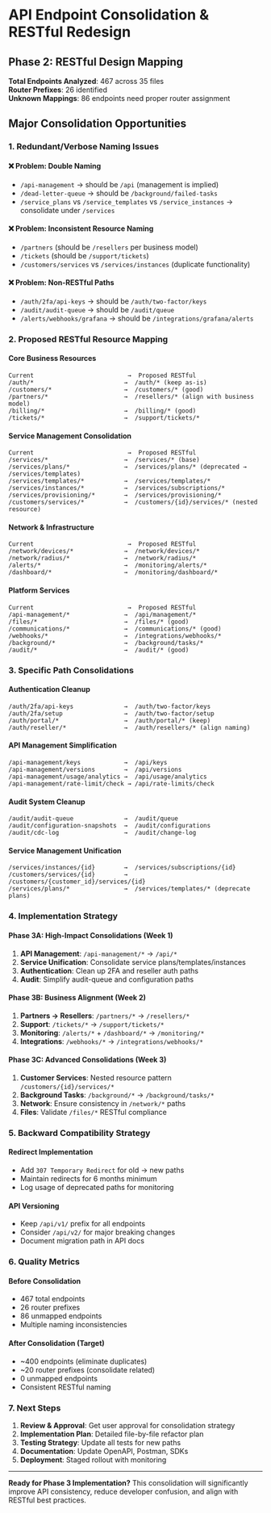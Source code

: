 # API Endpoint Consolidation & RESTful Redesign

## Phase 2: RESTful Design Mapping

**Total Endpoints Analyzed**: 467 across 35 files  
**Router Prefixes**: 26 identified  
**Unknown Mappings**: 86 endpoints need proper router assignment

## Major Consolidation Opportunities

### 1. **Redundant/Verbose Naming Issues**

#### ❌ **Problem: Double Naming**
- `/api-management` → should be `/api` (management is implied)
- `/dead-letter-queue` → should be `/background/failed-tasks` 
- `/service_plans` vs `/service_templates` vs `/service_instances` → consolidate under `/services`

#### ❌ **Problem: Inconsistent Resource Naming**
- `/partners` (should be `/resellers` per business model)
- `/tickets` (should be `/support/tickets`)
- `/customers/services` vs `/services/instances` (duplicate functionality)

#### ❌ **Problem: Non-RESTful Paths**
- `/auth/2fa/api-keys` → should be `/auth/two-factor/keys`
- `/audit/audit-queue` → should be `/audit/queue`
- `/alerts/webhooks/grafana` → should be `/integrations/grafana/alerts`

### 2. **Proposed RESTful Resource Mapping**

#### **Core Business Resources**
```
Current                          →  Proposed RESTful
/auth/*                         →  /auth/* (keep as-is)
/customers/*                    →  /customers/* (good)
/partners/*                     →  /resellers/* (align with business model)
/billing/*                      →  /billing/* (good)
/tickets/*                      →  /support/tickets/*
```

#### **Service Management Consolidation**
```
Current                          →  Proposed RESTful
/services/*                     →  /services/* (base)
/services/plans/*               →  /services/plans/* (deprecated → /services/templates)
/services/templates/*           →  /services/templates/*
/services/instances/*           →  /services/subscriptions/*
/services/provisioning/*        →  /services/provisioning/*
/customers/services/*           →  /customers/{id}/services/* (nested resource)
```

#### **Network & Infrastructure**
```
Current                          →  Proposed RESTful
/network/devices/*              →  /network/devices/*
/network/radius/*               →  /network/radius/*
/alerts/*                       →  /monitoring/alerts/*
/dashboard/*                    →  /monitoring/dashboard/*
```

#### **Platform Services**
```
Current                          →  Proposed RESTful
/api-management/*               →  /api/management/*
/files/*                        →  /files/* (good)
/communications/*               →  /communications/* (good)
/webhooks/*                     →  /integrations/webhooks/*
/background/*                   →  /background/tasks/*
/audit/*                        →  /audit/* (good)
```

### 3. **Specific Path Consolidations**

#### **Authentication Cleanup**
```
/auth/2fa/api-keys              →  /auth/two-factor/keys
/auth/2fa/setup                 →  /auth/two-factor/setup
/auth/portal/*                  →  /auth/portal/* (keep)
/auth/reseller/*                →  /auth/resellers/* (align naming)
```

#### **API Management Simplification**
```
/api-management/keys            →  /api/keys
/api-management/versions        →  /api/versions
/api-management/usage/analytics →  /api/usage/analytics
/api-management/rate-limit/check → /api/rate-limits/check
```

#### **Audit System Cleanup**
```
/audit/audit-queue              →  /audit/queue
/audit/configuration-snapshots  →  /audit/configurations
/audit/cdc-log                  →  /audit/change-log
```

#### **Service Management Unification**
```
/services/instances/{id}        →  /services/subscriptions/{id}
/customers/services/{id}        →  /customers/{customer_id}/services/{id}
/services/plans/*               →  /services/templates/* (deprecate plans)
```

### 4. **Implementation Strategy**

#### **Phase 3A: High-Impact Consolidations (Week 1)**
1. **API Management**: `/api-management/*` → `/api/*`
2. **Service Unification**: Consolidate service plans/templates/instances
3. **Authentication**: Clean up 2FA and reseller auth paths
4. **Audit**: Simplify audit-queue and configuration paths

#### **Phase 3B: Business Alignment (Week 2)**  
1. **Partners → Resellers**: `/partners/*` → `/resellers/*`
2. **Support**: `/tickets/*` → `/support/tickets/*`
3. **Monitoring**: `/alerts/*` + `/dashboard/*` → `/monitoring/*`
4. **Integrations**: `/webhooks/*` → `/integrations/webhooks/*`

#### **Phase 3C: Advanced Consolidations (Week 3)**
1. **Customer Services**: Nested resource pattern `/customers/{id}/services/*`
2. **Background Tasks**: `/background/*` → `/background/tasks/*`
3. **Network**: Ensure consistency in `/network/*` paths
4. **Files**: Validate `/files/*` RESTful compliance

### 5. **Backward Compatibility Strategy**

#### **Redirect Implementation**
- Add `307 Temporary Redirect` for old → new paths
- Maintain redirects for 6 months minimum
- Log usage of deprecated paths for monitoring

#### **API Versioning**
- Keep `/api/v1/` prefix for all endpoints
- Consider `/api/v2/` for major breaking changes
- Document migration path in API docs

### 6. **Quality Metrics**

#### **Before Consolidation**
- 467 total endpoints
- 26 router prefixes
- 86 unmapped endpoints
- Multiple naming inconsistencies

#### **After Consolidation (Target)**
- ~400 endpoints (eliminate duplicates)
- ~20 router prefixes (consolidate related)
- 0 unmapped endpoints
- Consistent RESTful naming

### 7. **Next Steps**

1. **Review & Approval**: Get user approval for consolidation strategy
2. **Implementation Plan**: Detailed file-by-file refactor plan
3. **Testing Strategy**: Update all tests for new paths
4. **Documentation**: Update OpenAPI, Postman, SDKs
5. **Deployment**: Staged rollout with monitoring

---

**Ready for Phase 3 Implementation?** 
This consolidation will significantly improve API consistency, reduce developer confusion, and align with RESTful best practices.
